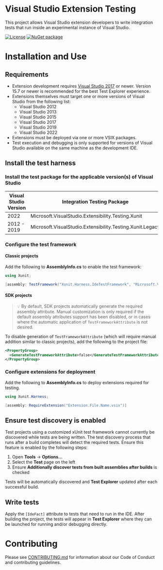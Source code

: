 ﻿# Visual Studio Extension Testing

This project allows Visual Studio extension developers to write integration tests that run inside an experimental
instance of Visual Studio.

[![License](https://img.shields.io/github/license/Microsoft/vs-extension-testing.svg)](https://raw.githubusercontent.com/Microsoft/vs-extension-testing/master/LICENSE) [![NuGet package](https://img.shields.io/nuget/v/Microsoft.VisualStudio.Extensibility.Testing.Xunit.svg)](https://nuget.org/packages/Microsoft.VisualStudio.Extensibility.Testing.Xunit)

# Installation and Use

## Requirements

* Extension development requires [Visual Studio 2017](https://visualstudio.microsoft.com/vs/) or newer. Version 15.7 or
  newer is recommended for the best Test Explorer experience.
* Extensions themselves must target one or more versions of Visual Studio from the following list:
    * Visual Studio 2012
    * Visual Studio 2013
    * Visual Studio 2015
    * Visual Studio 2017
    * Visual Studio 2019
    * Visual Studio 2022
* Extensions must be deployed via one or more VSIX packages.
* Test execution and debugging is only supported for versions of Visual Studio available on the same machine as the
  development IDE.

## Install the test harness

### Install the test package for the applicable version(s) of Visual Studio

| Visual Studio Version | Integration Testing Package |
| --- | --- |
| 2022 | Microsoft.VisualStudio.Extensibility.Testing.Xunit |
| 2012 - 2019 | Microsoft.VisualStudio.Extensibility.Testing.Xunit.Legacy |

### Configure the test framework

#### Classic projects

Add the following to **AssemblyInfo.cs** to enable the test framework:

```csharp
using Xunit;

[assembly: TestFramework("Xunit.Harness.IdeTestFramework", "Microsoft.VisualStudio.Extensibility.Testing.Xunit")]
```

#### SDK projects

> 💡 By default, SDK projects automatically generate the required assembly attribute. Manual customization is only
> required if the default assembly attributes support has been disabled, or in cases where the automatic application of
> `TestFrameworkAttribute` is not desired.

To disable generation of `TestFrameworkAttribute` (which will require manual addition similar to classic projects), add
the following to the project file:

```xml
<PropertyGroup>
  <GenerateTestFrameworkAttribute>false</GenerateTestFrameworkAttribute>
</PropertyGroup>
```

### Configure extensions for deployment

Add the following to **AssemblyInfo.cs** to deploy extensions required for testing.

```csharp
using Xunit.Harness;

[assembly: RequireExtension("Extension.File.Name.vsix")]
```

## Ensure test discovery is enabled

Test projects using a customized xUnit test framework cannot currently be discovered while tests are being written. The
test discovery process that runs after a build completes will detect the required tests. Ensure this feature is enabled
by the following steps:

1. Open **Tools** &rarr; **Options...**
2. Select the **Test** page on the left
3. Ensure **Additionally discover tests from built assemblies after builds** is checked

Tests will be automatically discovered and **Test Explorer** updated after each successful build.

## Write tests

Apply the `[IdeFact]` attribute to tests that need to run in the IDE. After building the project, the tests will
appear in **Test Explorer** where they can be launched for running and/or debugging directly.

# Contributing

Please see [CONTRIBUTING.md](CONTRIBUTING.md) for information about our Code of Conduct and contributing guidelines.
